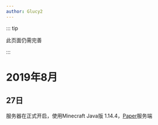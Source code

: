 ```yaml
---
author: Glucy2
---
```

::: tip

此页面仍需完善

:::

# 2019年8月

## 27日

服务器在正式开启，使用Minecraft Java版 1.14.4，[Paper](//papermc.io)服务端
